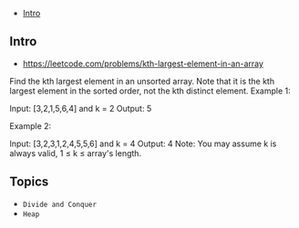 - [Intro](#intro)

## Intro

- https://leetcode.com/problems/kth-largest-element-in-an-array

Find the kth largest element in an unsorted array. Note that it is the kth largest element in the sorted order, not the kth distinct element.
Example 1:

Input: [3,2,1,5,6,4] and k = 2
Output: 5

Example 2:

Input: [3,2,3,1,2,4,5,5,6] and k = 4
Output: 4
Note: 
You may assume k is always valid, 1 ≤ k ≤ array's length.


## Topics

- `Divide and Conquer`
- `Heap`


